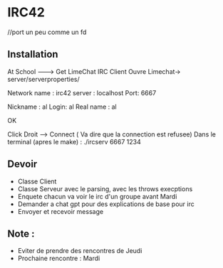 # IRC42

//port un peu comme un fd

## Installation

At School ---> Get LimeChat IRC Client
Ouvre Limechat-> server/serverproperties/

Network name : irc42
server : localhost
Port: 6667

Nickname : al
Login: al
Real name : al

OK

Click Droit --> Connect ( Va dire que la connection est refusee)
Dans le terminal (apres le make) : ./ircserv 6667 1234

## Devoir 

* Classe Client
* Classe Serveur avec le parsing, avec les throws execptions
* Enquete chacun va voir le irc d'un groupe avant Mardi
* Demander a chat gpt pour des explications de base pour irc
* Envoyer et recevoir message

## Note : 

* Eviter de prendre des rencontres de Jeudi
* Prochaine rencontre : Mardi

